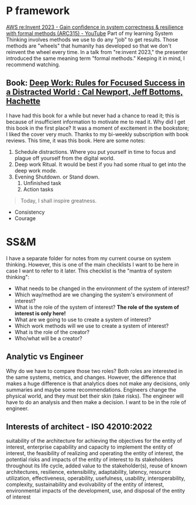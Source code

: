 # P framework

[AWS re:Invent 2023 - Gain confidence in system correctness & resilience with formal methods (ARC315) - YouTube](https://www.youtube.com/watch?v=FdXZXnkMDxs)
Part of my learning System Thinking involves methods we use to do any "job" to get results. Those
methods are "wheels" that humanity has developed so that we don't reinvent the wheel every time. In
a talk from "re:invent 2023," the presenter introduced the same meaning term "formal methods."
Keeping it in mind, I recommend watching.

## Book: [Deep Work: Rules for Focused Success in a Distracted World : Cal Newport, Jeff Bottoms, Hachette](https://www.amazon.com/Deep-Work-Cal-Newport-audiobook/dp/B0189PVAWY/ref=sr_1_1?crid=1USA9DSOXXPOS&dib=eyJ2IjoiMSJ9.ZU4VTSenX12Bm-lCpPgA1kuFu6EjjnTqULvBDYykS2YTkRN7WckOty2O5_7ruIo6O_g6mxQhPQ46H-hQKopMCP6hhoebQT2GZBq4uizK2My22bff1rf1h3RqhpgiRZWcrgWUz5f13SurKSYQHhcHa0v2qeKPfIZ2L3LD0r1PfQ5JlDctvibVbYAEy7xGM8tBCjRvQ81-v6ur35n45GTlrg-st3rYk1KXODcp4OwmxZc.hvze85qo2QUDgvjZHWffhx1kv7GWV6jrUYub1XCVGnM&dib_tag=se&keywords=deep+work+book&qid=1713185974&sprefix=deep+work+book%2Caps%2C114&sr=8-1)

I have had this book for a while but never had a chance to read it; this is because of insufficient
information to motivate me to read it. Why did I get this book in the first place? It was a moment
of excitement in the bookstore; I liked the cover very much. Thanks to my bi-weekly subscription
with book reviews. This time, it was this book. Here are some notes:

1. Schedule distractions. Where you put yourself in time to focus and plague off yourself from the
   digital world.
2. Deep work Ritual. It would be best if you had some ritual to get into the deep work mode.
3. Evening Shutdown. or Stand down.
   1. Unfinished task
   2. Action tasks

> Today, I shall inspire greatness.

- Consistency
- Courage

# SS&M

I have a separate folder for notes from my current course on system thinking. However, this is one
of the main checklists I want to be here in case I want to refer to it later. This checklist is the
"mantra of system thinking":

- What needs to be changed in the environment of the system of interest?
- Which way/method are we changing the system's environment of interest?
- What is the role of the system of interest? **The role of the system of interest is only here!**
- What are we going to use to create a system of interest?
- Which work methods will we use to create a system of interest?
- What is the role of the creator?
- Who/what will be a creator?

## Analytic vs Engineer

Why do we have to compare those two roles? Both roles are interested in the same systems, metrics,
and changes. However, the difference that makes a huge difference is that analytics does not make
any decisions, only summaries and maybe some recommendations. Engineers change the physical world,
and they must bet their skin (take risks). The engineer will have to do an analysis and then make a
decision. I want to be in the role of engineer.

## Interests of architect - ISO 42010:2022

suitability of the architecture for achieving the objectives for the entity of interest, enterprise
capability and capacity to implement the entity of interest, the feasibility of realizing and
operating the entity of interest, the potential risks and impacts of the entity of interest to its
stakeholders throughout its life cycle, added value to the stakeholder(s), reuse of known
architectures, resilience, extensibility, adaptability, latency, resource utilization,
effectiveness, operability, usefulness, usability, interoperability, complexity, sustainability and
evolvability of the entity of interest, environmental impacts of the development, use, and disposal
of the entity of interest
